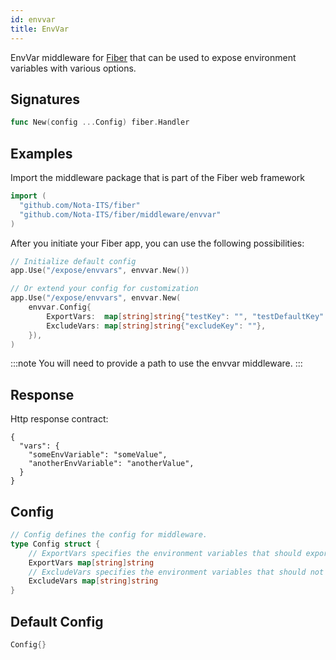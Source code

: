 ```yaml
---
id: envvar
title: EnvVar
---
```


EnvVar middleware for [Fiber](https://github.com/gofiber/fiber) that can be used to expose environment variables with various options.

## Signatures

```go
func New(config ...Config) fiber.Handler
```

## Examples

Import the middleware package that is part of the Fiber web framework

```go
import (
  "github.com/Nota-ITS/fiber"
  "github.com/Nota-ITS/fiber/middleware/envvar"
)
```

After you initiate your Fiber app, you can use the following possibilities:

```go
// Initialize default config
app.Use("/expose/envvars", envvar.New())

// Or extend your config for customization
app.Use("/expose/envvars", envvar.New(
	envvar.Config{
		ExportVars:  map[string]string{"testKey": "", "testDefaultKey": "testDefaultVal"},
		ExcludeVars: map[string]string{"excludeKey": ""},
	}),
)
```

:::note
You will need to provide a path to use the envvar middleware.
:::

## Response

Http response contract:
```
{
  "vars": {
    "someEnvVariable": "someValue",
    "anotherEnvVariable": "anotherValue",
  }
}

```

## Config

```go
// Config defines the config for middleware.
type Config struct {
    // ExportVars specifies the environment variables that should export
    ExportVars map[string]string
    // ExcludeVars specifies the environment variables that should not export
    ExcludeVars map[string]string
}

```

## Default Config

```go
Config{}
```
